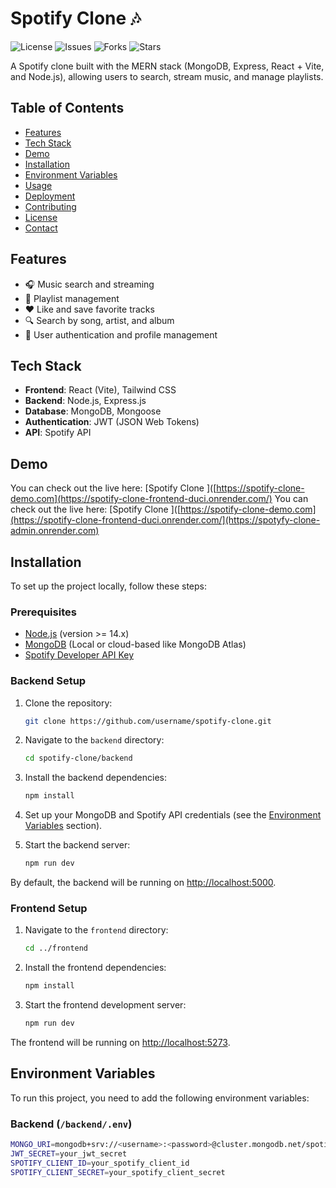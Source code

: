 # Spotify Clone 🎶

![License](https://img.shields.io/github/license/username/spotify-clone)
![Issues](https://img.shields.io/github/issues/username/spotify-clone)
![Forks](https://img.shields.io/github/forks/username/spotify-clone)
![Stars](https://img.shields.io/github/stars/username/spotify-clone)

A Spotify clone built with the MERN stack (MongoDB, Express, React + Vite, and Node.js), allowing users to search, stream music, and manage playlists.

## Table of Contents

- [Features](#features)
- [Tech Stack](#tech-stack)
- [Demo](#demo)
- [Installation](#installation)
- [Environment Variables](#environment-variables)
- [Usage](#usage)
- [Deployment](#deployment)
- [Contributing](#contributing)
- [License](#license)
- [Contact](#contact)

## Features

- 🎧 Music search and streaming
- 🎼 Playlist management
- ❤️ Like and save favorite tracks
- 🔍 Search by song, artist, and album
- 👤 User authentication and profile management

## Tech Stack

- **Frontend**: React (Vite), Tailwind CSS
- **Backend**: Node.js, Express.js
- **Database**: MongoDB, Mongoose
- **Authentication**: JWT (JSON Web Tokens)
- **API**: Spotify API

## Demo

You can check out the live  here: [Spotify Clone ]([https://spotify-clone-demo.com](https://spotify-clone-frontend-duci.onrender.com/)
You can check out the live  here: [Spotify Clone ]([https://spotify-clone-demo.com](https://spotify-clone-frontend-duci.onrender.com/](https://spotyfy-clone-admin.onrender.com)

## Installation

To set up the project locally, follow these steps:

### Prerequisites

- [Node.js](https://nodejs.org/en/) (version >= 14.x)
- [MongoDB](https://www.mongodb.com/) (Local or cloud-based like MongoDB Atlas)
- [Spotify Developer API Key](https://developer.spotify.com/)

### Backend Setup

1. Clone the repository:
    ```bash
    git clone https://github.com/username/spotify-clone.git
    ```

2. Navigate to the `backend` directory:
    ```bash
    cd spotify-clone/backend
    ```

3. Install the backend dependencies:
    ```bash
    npm install
    ```

4. Set up your MongoDB and Spotify API credentials (see the [Environment Variables](#environment-variables) section).

5. Start the backend server:
    ```bash
    npm run dev
    ```

By default, the backend will be running on [http://localhost:5000](http://localhost:5000).

### Frontend Setup

1. Navigate to the `frontend` directory:
    ```bash
    cd ../frontend
    ```

2. Install the frontend dependencies:
    ```bash
    npm install
    ```

3. Start the frontend development server:
    ```bash
    npm run dev
    ```

The frontend will be running on [http://localhost:5273](http://localhost:5274).

## Environment Variables

To run this project, you need to add the following environment variables:

### Backend (`/backend/.env`)

```bash
MONGO_URI=mongodb+srv://<username>:<password>@cluster.mongodb.net/spotify-clone
JWT_SECRET=your_jwt_secret
SPOTIFY_CLIENT_ID=your_spotify_client_id
SPOTIFY_CLIENT_SECRET=your_spotify_client_secret
